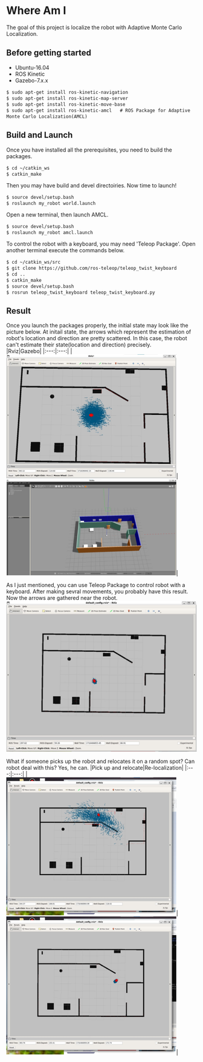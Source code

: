 # Where Am I
The goal of this project is localize the robot with Adaptive Monte Carlo Localization.

## Before getting started
* Ubuntu-16.04  
* ROS Kinetic  
* Gazebo-7.x.x
```console
$ sudo apt-get install ros-kinetic-navigation
$ sudo apt-get install ros-kinetic-map-server
$ sudo apt-get install ros-kinetic-move-base
$ sudo apt-get install ros-kinetic-amcl   # ROS Package for Adaptive Monte Carlo Localization(AMCL)
```

## Build and Launch
Once you have installed all the prerequisites, you need to build the packages.
```console
$ cd ~/catkin_ws
$ catkin_make
```
Then you may have build and devel directoiries. Now time to launch!
```console
$ source devel/setup.bash
$ roslaunch my_robot world.launch
```
Open a new terminal, then launch AMCL.
```console
$ source devel/setup.bash
$ roslaunch my_robot amcl.launch
```
To control the robot with a keyboard, you may need 'Teleop Package'. Open another terminal execute the commands below.
```console
$ cd ~/catkin_ws/src
$ git clone https://github.com/ros-teleop/teleop_twist_keyboard
$ cd ..
$ catkin_make
$ source devel/setup.bash
$ rosrun teleop_twist_keyboard teleop_twist_keyboard.py
```

## Result
Once you launch the packages properly, the initial state may look like the picture below. At initail state, the arrows which represent the estimation of robot's location and direction are pretty scattered. In this case, the robot can't estimate their state(location and direction) precisely.  
|Rviz|Gazebo|
|:---:|:---:|
|<img src="initial_state_rviz.jpg" alt="initial_rviz" style="width:450px;"/>|<img src="initial_state_gazebo.jpg" alt="initial_rviz" style="width:450px;"/>|  

As I just mentioned, you can use Teleop Package to control robot with a keyboard. After making sevral movements, you probably have this result. Now the arrows are gathered near the robot.    
<img src="localized.jpg" alt="initial_rviz" style="width:600px;"/>   

What if someone picks up the robot and relocates it on a random spot? Can robot deal with this? Yes, he can.
|Pick up and relocate|Re-localization|
|:---:|:---:|
|<img src="relocation.jpg" alt="initial_rviz" style="width:450px;"/>|<img src="relocalized.jpg" alt="initial_rviz" style="width:450px;"/>|  
